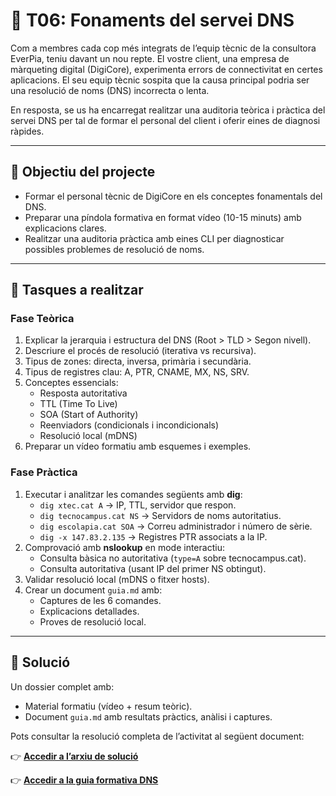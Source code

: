 # 🔐 T06: Fonaments del servei DNS

Com a membres cada cop més integrats de l’equip tècnic de la consultora EverPia, teniu davant un nou repte. El vostre client, una empresa de màrqueting digital (DigiCore), experimenta errors de connectivitat en certes aplicacions. El seu equip tècnic sospita que la causa principal podria ser una resolució de noms (DNS) incorrecta o lenta.

En resposta, se us ha encarregat realitzar una auditoria teòrica i pràctica del servei DNS per tal de formar el personal del client i oferir eines de diagnosi ràpides.

---

## 🎯 Objectiu del projecte

- Formar el personal tècnic de DigiCore en els conceptes fonamentals del DNS.
- Preparar una píndola formativa en format vídeo (10-15 minuts) amb explicacions clares.
- Realitzar una auditoria pràctica amb eines CLI per diagnosticar possibles problemes de resolució de noms.

---

## 🧩 Tasques a realitzar

### **Fase Teòrica**
1. Explicar la jerarquia i estructura del DNS (Root > TLD > Segon nivell).
2. Descriure el procés de resolució (iterativa vs recursiva).
3. Tipus de zones: directa, inversa, primària i secundària.
4. Tipus de registres clau: A, PTR, CNAME, MX, NS, SRV.
5. Conceptes essencials:
   - Resposta autoritativa
   - TTL (Time To Live)
   - SOA (Start of Authority)
   - Reenviadors (condicionals i incondicionals)
   - Resolució local (mDNS)
6. Preparar un vídeo formatiu amb esquemes i exemples.

### **Fase Pràctica**
1. Executar i analitzar les comandes següents amb **dig**:
   - `dig xtec.cat A` → IP, TTL, servidor que respon.
   - `dig tecnocampus.cat NS` → Servidors de noms autoritatius.
   - `dig escolapia.cat SOA` → Correu administrador i número de sèrie.
   - `dig -x 147.83.2.135` → Registres PTR associats a la IP.
2. Comprovació amb **nslookup** en mode interactiu:
   - Consulta bàsica no autoritativa (`type=A` sobre tecnocampus.cat).
   - Consulta autoritativa (usant IP del primer NS obtingut).
3. Validar resolució local (mDNS o fitxer hosts).
4. Crear un document `guia.md` amb:
   - Captures de les 6 comandes.
   - Explicacions detallades.
   - Proves de resolució local.

---

## 📄 Solució

Un dossier complet amb:
- Material formatiu (vídeo + resum teòric).
- Document `guia.md` amb resultats pràctics, anàlisi i captures.

Pots consultar la resolució completa de l’activitat al següent document:

👉 [**Accedir a l’arxiu de solució**](./solució.md)

👉 [**Accedir a la guia formativa DNS**](./T06_Guia.md)
